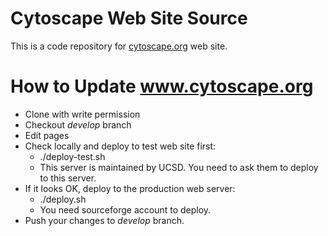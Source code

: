 # Cytoscape Web Site Source

This is a code repository for [cytoscape.org](http://www.cytoscape.org/ "Cytoscape Web Site") web site.

# How to Update www.cytoscape.org

 * Clone with write permission
 * Checkout *develop* branch
 * Edit pages
 * Check locally and deploy to test web site first:
   * ./deploy-test.sh
   * This server is maintained by UCSD.  You need to ask them to deploy to this server.
 * If it looks OK, deploy to the production web server:
   * ./deploy.sh
   * You need sourceforge account to deploy.
 * Push your changes to *develop* branch.
